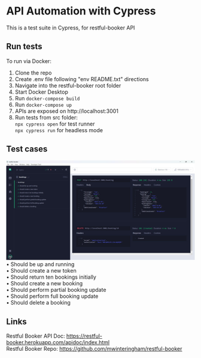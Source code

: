 # API Automation with Cypress
This is a test suite in Cypress, for restful-booker API

## Run tests
To run via Docker:
1. Clone the repo
2. Create .env file following "env README.txt" directions
3. Navigate into the restful-booker root folder
4. Start Docker Desktop
5. Run ```docker-compose build```   
6. Run ```docker-compose up```
7. APIs are exposed on http://localhost:3001
8. Run tests from src folder:  
    `npx cypress open` for test runner  
    `npx cypress run` for headless mode

## Test cases
![screenshot](https://github.com/egaraujo/restful-booker-api-automation/blob/main/screenshot.jpg)
• Should be up and running  
• Should create a new token  
• Should return ten bookings initially  
• Should create a new booking  
• Should perform partial booking update  
• Should perform full booking update  
• Should delete a booking  

## Links
Restful Booker API Doc: https://restful-booker.herokuapp.com/apidoc/index.html  
Restful Booker Repo: https://github.com/mwinteringham/restful-booker
